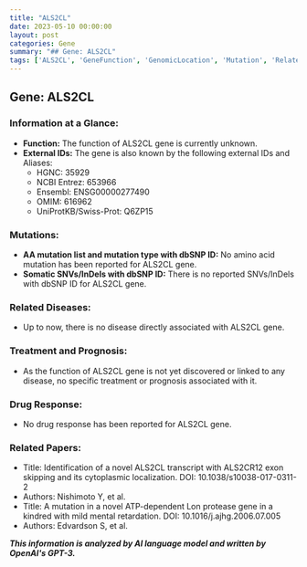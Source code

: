 ```yaml
---
title: "ALS2CL"
date: 2023-05-10 00:00:00
layout: post
categories: Gene
summary: "## Gene: ALS2CL"
tags: ['ALS2CL', 'GeneFunction', 'GenomicLocation', 'Mutation', 'RelatedDiseases', 'Treatment', 'DrugResponse', 'ResearchPapers']
---
```


## Gene: ALS2CL

### Information at a Glance:

- **Function:** The function of ALS2CL gene is currently unknown.
- **External IDs:** The gene is also known by the following external IDs and Aliases:
    - HGNC: 35929
    - NCBI Entrez: 653966
    - Ensembl: ENSG00000277490
    - OMIM: 616962
    - UniProtKB/Swiss-Prot: Q6ZP15

### Mutations:

- **AA mutation list and mutation type with dbSNP ID:** No amino acid mutation has been reported for ALS2CL gene.
- **Somatic SNVs/InDels with dbSNP ID:** There is no reported SNVs/InDels with dbSNP ID for ALS2CL gene.

### Related Diseases:

- Up to now, there is no disease directly associated with ALS2CL gene.

### Treatment and Prognosis:

- As the function of ALS2CL gene is not yet discovered or linked to any disease, no specific treatment or prognosis associated with it.

### Drug Response:

- No drug response has been reported for ALS2CL gene.

### Related Papers:

- Title: Identification of a novel ALS2CL transcript with ALS2CR12 exon skipping and its cytoplasmic localization. DOI: 10.1038/s10038-017-0311-2
- Authors: Nishimoto Y, et al. 
- Title: A mutation in a novel ATP-dependent Lon protease gene in a kindred with mild mental retardation. DOI: 10.1016/j.ajhg.2006.07.005
- Authors: Edvardson S, et al.

**_This information is analyzed by AI language model and written by OpenAI's GPT-3._**